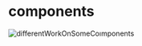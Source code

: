 # components

![differentWorkOnSomeCoımponents](https://user-images.githubusercontent.com/16298523/147375077-9d99ae92-9caf-4776-9981-8ba8eb58d507.png)


